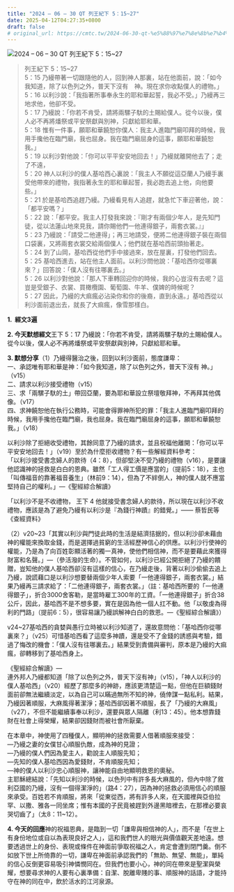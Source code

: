 ```yaml
---
title: "2024 – 06 – 30 QT 列王紀下 5：15~27"
date: 2025-04-12T04:27:35+0800
draft: false
# original_url: https://cmtc.tw/2024-06-30-qt-%e5%88%97%e7%8e%8b%e7%b4%80%e4%b8%8b-5%ef%bc%9a1527
---
```


![2024 – 06 – 30 QT 列王紀下 5：15~27](/images/qt.jpg  "2024 – 06 – 30 QT 列王紀下 5：15~27")

> 列王紀下 5：15~27  
> 5：15 乃縵帶著一切跟隨他的人，回到神人那裏，站在他面前，說：「如今我知道，除了以色列之外，普天下沒有　神。現在求你收點僕人的禮物。」  
> 5：16 以利沙說：「我指著所事奉永生的耶和華起誓，我必不受。」乃縵再三地求他，他卻不受。  
> 5：17 乃縵說：「你若不肯受，請將兩騾子馱的土賜給僕人。從今以後，僕人必不再將燔祭或平安祭獻與別神，只獻給耶和華。  
> 5：18 惟有一件事，願耶和華饒恕你僕人：我主人進臨門廟叩拜的時候，我用手攙他在臨門廟，我也屈身。我在臨門廟屈身的這事，願耶和華饒恕我。」  
> 5：19 以利沙對他說：「你可以平平安安地回去！」乃縵就離開他去了；走了不遠，  
> 5：20 神人以利沙的僕人基哈西心裏說：「我主人不願從這亞蘭人乃縵手裏受他帶來的禮物，我指著永生的耶和華起誓，我必跑去追上他，向他要些。」  
> 5：21 於是基哈西追趕乃縵。乃縵看見有人追趕，就急忙下車迎著他，說：「都平安嗎？」  
> 5：22 說：「都平安。我主人打發我來說：『剛才有兩個少年人，是先知門徒，從以法蓮山地來見我，請你賜他們一他連得銀子，兩套衣裳。』」  
> 5：23 乃縵說：「請受二他連得」；再三地請受，便將二他連得銀子裝在兩個口袋裏，又將兩套衣裳交給兩個僕人；他們就在基哈西前頭抬著走。  
> 5：24 到了山岡，基哈西從他們手中接過來，放在屋裏，打發他們回去。  
> 5：25 基哈西進去，站在他主人面前。以利沙問他說：「基哈西你從哪裏來？」回答說：「僕人沒有往哪裏去。」  
> 5：26 以利沙對他說：「那人下車轉回迎你的時候，我的心豈沒有去呢？這豈是受銀子、衣裳、買橄欖園、葡萄園、牛羊、僕婢的時候呢？  
> 5：27 因此，乃縵的大痲瘋必沾染你和你的後裔，直到永遠。」基哈西從以利沙面前退出去，就長了大痲瘋，像雪那樣白。

**1.  經文3遍**

**2. 今天默想經文**王下 5：17 乃縵說：「你若不肯受，請將兩騾子馱的土賜給僕人。從今以後，僕人必不再將燔祭或平安祭獻與別神，只獻給耶和華。

**3. 默想分享**（1）乃縵得醫治之後，回到以利沙面前，態度謙卑：  
一、承認唯有耶和華是神：「如今我知道，除了以色列之外，普天下沒有 神。」（v15）  
二、請求以利沙接受禮物（v15）  
三、求「兩騾子馱的土」帶回亞蘭，要為耶和華設立祭壇敬拜神，不再拜其他偶像。（v17）  
四、求神饒恕他在執行公務時，可能會得罪神所犯的罪：「我主人進臨門廟叩拜的時候，我用手攙他在臨門廟，我也屈身。我在臨門廟屈身的這事，願耶和華饒恕我。」（v18）

以利沙除了拒絕收受禮物，其餘同意了乃縵的請求，並且祝福他離開：「你可以平平安安地回去！」（v19）至於為什麼拒收禮物？有一些解經資料參考：  
「以利沙接受書念婦人的款待（4：8），但卻堅決不受乃縵的禮物（v16），是要讓他認識神的拯救是白白的恩典。雖然「工人得工價是應當的」（提前5：18），主也「叫傳福音的靠著福音養生」（林前9：14），但為了不絆倒人，神的僕人就不應當堅持自己的權利。」—《聖經綜合解讀》

「以利沙不是不收禮物， 王下 4 他就接受書念婦人的款待，所以現在以利沙不收禮物，應該是為了避免乃縵有以利沙是『為錢行神蹟』的錯覺。」―― 蔡哲民等《查經資料》

（2）v20~23「其實以利沙與門徒此時的生活是結濟拮据的，但以利沙卻未藉由神的權能來換取金錢，而是選擇過貧窮的生活經歷神信心的供應。以利沙行使神的權能，乃是為了向百姓彰顯活著的獨一真神，使他們相信神，而不是要藉此來獲得財富和名聲。」—（參活潑的生命）。不管如何，以利沙已經公開拒絕了乃縵的饋贈，豈知他的僕人基哈西卻沒有這樣的信心，在乃縵走後，背著以利沙偷偷去追上乃縵，說謊藉口是以利沙想要替兩個少年人索要「一他連得銀子，兩套衣裳。」結果乃縵再三請求給了：「二他連得銀子，兩套衣裳。」（註：基哈西所要的「一他連得銀子」，折合3000舍客勒，是當時雇工300年的工資。「一他連得銀子」折合38公斤，因此，基哈西不是不想多要，實在是因為他一個人扛不動。他「以敬虔為得利的門路」（提前6：5），很容易讓乃縵誤解神白白的救恩。—《聖經綜合解讀》）

v24~27基哈西的貪婪與愚行立時被以利沙知道了，還故意問他：「基哈西你從哪裏來？」（v25）可惜基哈西看了這麼多神蹟，還是受不了金錢的誘惑與考驗，錯過了悔改的機會：「僕人沒有往哪裏去。」結果受到責備與審判，原本是乃縵的大痲瘋，卻轉移到了基哈西身上。

《聖經綜合解讀》—  
連外邦人乃縵都知道「除了以色列之外，普天下沒有神」（v15），「神人以利沙的僕人基哈西」（v20）經歷了那麼多的神跡，應該更清楚這一點，但他在巨額錢財面前卻無法繼續淡定，以為自己可以瞞過無所不知的神，僥倖謀一點私利。結果，乃縵因著順服，大麻風得著潔淨；基哈西卻因著不順服，長了「乃縵的大麻風」（v27），不但不能繼續事奉以利沙，還要與眾人隔離（利13：45）。他本想靠錢財在社會上得榮耀，結果卻因錢財而被社會所厭棄。

在本章中，神使用了四種僕人，顯明神的拯救需要人借著順服來接受：  
—乃縵之妻的女僕甘心順服仇敵，成為神的見證；  
—乃縵的僕人們因為愛主人，勸說主人順服先知；  
—先知的僕人基哈西因為愛錢財，不肯順服先知；  
—神的僕人以利沙忠心順服神，讓神能自由地顯明救恩的奧秘。  
主耶穌總結說：「先知以利沙的時候，以色列中有許多長大麻風的，但內中除了敘利亞國的乃縵，沒有一個得潔淨的」（路4：27），因為神的拯救必須用信心的順服來承受。百姓若不肯順服，將來「從東從西，將有許多人來，在天國裡與亞伯拉罕、以撒、雅各一同坐席；惟有本國的子民竟被趕到外邊黑暗裡去，在那裡必要哀哭切齒了」（太8：11~12）。

**4. 今天的回應**神的祝福恩典，是臨到一切「謙卑與相信神的人」，而不是「在世上有身份地位或自以為表現良好之人」，這和我們世人的眼光與價值觀天差地遠。想要透過世上的身份、表現或條件在神面前爭取祝福之人，肯定會遭到閉門羹。倒不如放下世上所倚靠的一切，謙卑在神面前承認我們的「無助、無望、無能」，單純的信心反倒更容易吸引神憐憫同在。但我們也要小心，神的同在帶來是聖潔與榮耀，想要尋求神的人要有心裏準備：自潔、脫離卑賤的事、順服神的話語，才能持守在神的同在中，飲於活水的江河泉源。
